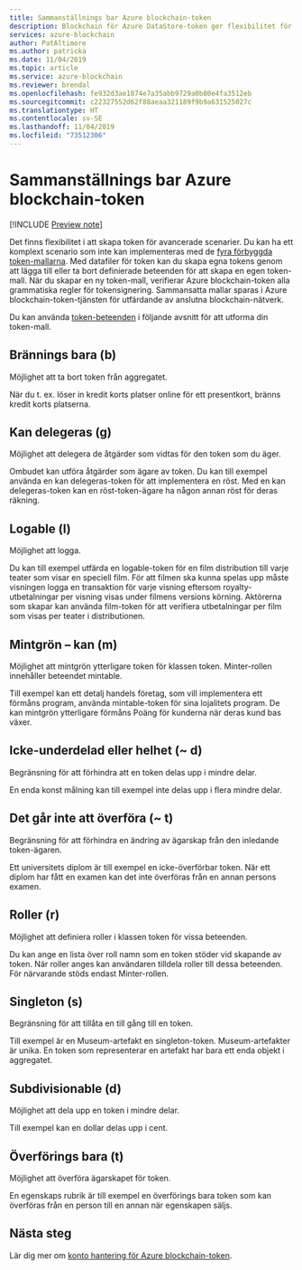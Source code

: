 ```yaml
---
title: Sammanställnings bar Azure blockchain-token
description: Blockchain för Azure DataStore-token ger flexibilitet för att skapa token för avancerade scenarier.
services: azure-blockchain
author: PatAltimore
ms.author: patricka
ms.date: 11/04/2019
ms.topic: article
ms.service: azure-blockchain
ms.reviewer: brendal
ms.openlocfilehash: fe932d3ae1874e7a35abb9729a0b80e4fa3512eb
ms.sourcegitcommit: c22327552d62f88aeaa321189f9b9a631525027c
ms.translationtype: HT
ms.contentlocale: sv-SE
ms.lasthandoff: 11/04/2019
ms.locfileid: "73512306"
---
```

# <a name="azure-blockchain-tokens-composability"></a>Sammanställnings bar Azure blockchain-token

[!INCLUDE [Preview note](./includes/preview.md)]

Det finns flexibilitet i att skapa token för avancerade scenarier. Du kan ha ett komplext scenario som inte kan implementeras med de [fyra förbyggda token-mallarna](templates.md#base-token-types). Med datafiler för token kan du skapa egna tokens genom att lägga till eller ta bort definierade beteenden för att skapa en egen token-mall. När du skapar en ny token-mall, verifierar Azure blockchain-token alla grammatiska regler för tokensignering. Sammansatta mallar sparas i Azure blockchain-token-tjänsten för utfärdande av anslutna blockchain-nätverk.

Du kan använda [token-beteenden](templates.md#token-behaviors) i följande avsnitt för att utforma din token-mall.

## <a name="burnable-b"></a>Brännings bara (b)

Möjlighet att ta bort token från aggregatet.

När du t. ex. löser in kredit korts platser online för ett presentkort, bränns kredit korts platserna.

## <a name="delegable-g"></a>Kan delegeras (g)

Möjlighet att delegera de åtgärder som vidtas för den token som du äger.

Ombudet kan utföra åtgärder som ägare av token. Du kan till exempel använda en kan delegeras-token för att implementera en röst. Med en kan delegeras-token kan en röst-token-ägare ha någon annan röst för deras räkning.

## <a name="logable-l"></a>Logable (l)

Möjlighet att logga.

Du kan till exempel utfärda en logable-token för en film distribution till varje teater som visar en speciell film. För att filmen ska kunna spelas upp måste visningen logga en transaktion för varje visning eftersom royalty-utbetalningar per visning visas under filmens versions körning. Aktörerna som skapar kan använda film-token för att verifiera utbetalningar per film som visas per teater i distributionen.

## <a name="mint-able-m"></a>Mintgrön – kan (m)

Möjlighet att mintgrön ytterligare token för klassen token. Minter-rollen innehåller beteendet mintable.

Till exempel kan ett detalj handels företag, som vill implementera ett förmåns program, använda mintable-token för sina lojalitets program. De kan mintgrön ytterligare förmåns Poäng för kunderna när deras kund bas växer.  

## <a name="non-subdividable-or-whole-d"></a>Icke-underdelad eller helhet (~ d)

Begränsning för att förhindra att en token delas upp i mindre delar.

En enda konst målning kan till exempel inte delas upp i flera mindre delar. 

## <a name="non-transferable-t"></a>Det går inte att överföra (~ t)

Begränsning för att förhindra en ändring av ägarskap från den inledande token-ägaren.

Ett universitets diplom är till exempel en icke-överförbar token. När ett diplom har fått en examen kan det inte överföras från en annan persons examen.

## <a name="roles-r"></a>Roller (r)

Möjlighet att definiera roller i klassen token för vissa beteenden.

Du kan ange en lista över roll namn som en token stöder vid skapande av token. När roller anges kan användaren tilldela roller till dessa beteenden. För närvarande stöds endast Minter-rollen.

## <a name="singleton-s"></a>Singleton (s)

Begränsning för att tillåta en till gång till en token.

Till exempel är en Museum-artefakt en singleton-token. Museum-artefakter är unika. En token som representerar en artefakt har bara ett enda objekt i aggregatet.

## <a name="subdividable-d"></a>Subdivisionable (d)

Möjlighet att dela upp en token i mindre delar.

Till exempel kan en dollar delas upp i cent.

## <a name="transferable-t"></a>Överförings bara (t)

Möjlighet att överföra ägarskapet för token.

En egenskaps rubrik är till exempel en överförings bara token som kan överföras från en person till en annan när egenskapen säljs.

## <a name="next-steps"></a>Nästa steg

Lär dig mer om [konto hantering för Azure blockchain-token](account-management.md).
